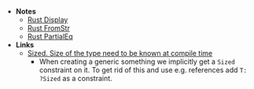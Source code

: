 - **Notes**
	- [Rust Display](Rust%20Display.md)
	- [Rust FromStr](Rust%20FromStr.md)
	- [Rust PartialEq](Rust%20PartialEq.md)
- **Links**
	- [Sized. Size of the type need to be known at compile time](https://doc.rust-lang.org/stable/core/marker/trait.Sized.html)
		- When creating a generic something we implicitly get a `Sized` constraint on it. To get rid of this and use e.g. references add `T: ?Sized` as a constraint.
